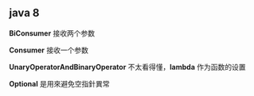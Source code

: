 ## java 8

**BiConsumer** 接收两个参数

**Consumer** 接收一个参数

**UnaryOperatorAndBinaryOperator** 不太看得懂，**lambda** 作为函数的设置

**Optional** 是用來避免空指針異常